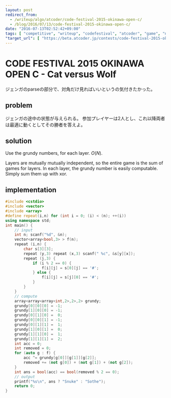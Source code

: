 ```yaml
---
layout: post
redirect_from:
  - /writeup/algo/atcoder/code-festival-2015-okinawa-open-c/
  - /blog/2016/07/13/code-festival-2015-okinawa-open-c/
date: "2016-07-13T02:52:42+09:00"
tags: [ "competitive", "writeup", "codefestival", "atcoder", "game", "nim", "grundy" ]
"target_url": [ "https://beta.atcoder.jp/contests/code-festival-2015-okinawa-open/tasks/code_festival_2015_okinawa_c" ]
---
```


# CODE FESTIVAL 2015 OKINAWA OPEN C - Cat versus Wolf

ジェンガのparseの部分で、対角だけ見ればいいというの気付きたかった。

<!-- more -->

## problem

ジェンガの途中の状態が与えられる。
参加プレイヤーは$2$人とし、これ以降両者は最適に動くとしてその勝者を答えよ。

## solution

Use the grundy numbers, for each layer. $O(N)$.

Layers are mutually mutually independent, so the entire game is the sum of games for layers. In each layer, the grundy number is easily computable. Simply sum them up with xor.

## implementation

``` c++
#include <cstdio>
#include <vector>
#include <array>
#define repeat(i,n) for (int i = 0; (i) < (n); ++(i))
using namespace std;
int main() {
    // input
    int n; scanf("%d", &n);
    vector<array<bool,3> > f(n);
    repeat (i,n) {
        char s[3][3];
        repeat (y,3) repeat (x,3) scanf(" %c", &s[y][x]);
        repeat (j,3) {
            if (i % 2 == 0) {
                f[i][j] = s[0][j] == '#';
            } else {
                f[i][j] = s[j][0] == '#';
            }
        }
    }
    // compute
    array<array<array<int,2>,2>,2> grundy;
    grundy[0][0][0] = -1;
    grundy[1][0][0] = -1;
    grundy[0][1][0] =  0;
    grundy[0][0][1] = -1;
    grundy[0][1][1] =  1;
    grundy[1][0][1] =  0;
    grundy[1][1][0] =  1;
    grundy[1][1][1] =  2;
    int acc = 0;
    int removed = 0;
    for (auto g : f) {
        acc ^= grundy[g[0]][g[1]][g[2]];
        removed += (not g[0]) + (not g[1]) + (not g[2]);
    }
    int ans = bool(acc) == bool(removed % 2 == 0);
    // output
    printf("%s\n", ans ? "Snuke" : "Sothe");
    return 0;
}
```
